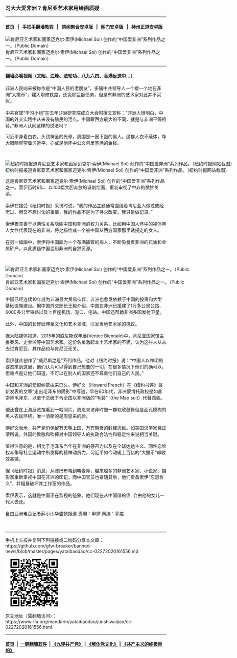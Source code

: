 ### 习大大爱非洲？肯尼亚艺术家用绘画质疑
------------------------

#### [首页](https://github.com/gfw-breaker/banned-news/blob/master/README.md) &nbsp;&nbsp;|&nbsp;&nbsp; [手把手翻墙教程](https://github.com/gfw-breaker/guides/wiki) &nbsp;&nbsp;|&nbsp;&nbsp; [禁闻聚合安卓版](https://github.com/gfw-breaker/bn-android) &nbsp;&nbsp;|&nbsp;&nbsp; [网门安卓版](https://github.com/oGate2/oGate) &nbsp;&nbsp;|&nbsp;&nbsp; [神州正道安卓版](https://github.com/SzzdOgate/update) 



<div id="headerimg">
 <img alt="肯尼亚艺术家和画家迈克尔·索伊(Michael Soi) 创作的“中国爱非洲”系列作品之一。（Public Domain）" src="https://www.rfa.org/mandarin/yataibaodao/junshiwaijiao/cc-02272020161556.html/21.jpg/image" title="肯尼亚艺术家和画家迈克尔·索伊(Michael Soi) 创作的“中国爱非洲”系列作品之一。（Public Domain）"/>
 <div id="headerimgcontents">
  <div id="headerimgcaption">
   <span>
    肯尼亚艺术家和画家迈克尔·索伊(Michael Soi) 创作的“中国爱非洲”系列作品之一。（Public Domain）
   </span>
   <!-- zoomattribute -->
  </div>
  <!-- headerimgcaption -->
 </div>
 <!-- headerimagecontents -->
</div>

<hr/>


#### [翻墙必看视频（文昭、江峰、法轮功、八九六四、香港反送中...）](https://github.com/gfw-breaker/banned-news/blob/master/pages/link3.md)

<div id="storytext">
 <div>
  <div class="slot_header">
  </div>
 </div>
 <p>
  非洲人民向来被称作是“中国人民的老朋友”。多届中共领导人一个接一个地在非洲“大撒币”，建大坝修铁路，还免除巨额债务，但是有非洲的艺术家对此并不买账。
  <br/>
  <br/>
  中共官媒“学习小组”在去年非洲研究院成立大会时撰文宣称：“非洲人很明白，中国的外交实践中从来没有殖民的污点。中国跟西方最大的不同，就是与非洲平等相待。”非洲人认同这样的说法吗？
 </p>
 <p>
  习近平身着白衣，头顶神圣的光晕，周围是一圈下跪的黑人。这群人衣不蔽体，睁大眼睛仰望着习近平，亦或是他怀中公文包里塞满的金钱。
 </p>
 <p>
  <br/>
  <div class="image-inline captioned" style="width:1187px;">
   <div style="width:1187px;">
    <img alt="纽约时报报道肯尼亚艺术家和画家迈克尔·索伊(Michael Soi) 创作的“中国爱非洲”系列作品。（纽约时报网站截图）" src="https://www.rfa.org/mandarin/yataibaodao/junshiwaijiao/cc-02272020161556.html/Capture.PNG" title="纽约时报报道肯尼亚艺术家和画家迈克尔·索伊(Michael Soi) 创作的“中国爱非洲”系列作品。（纽约时报网站截图）"/>
   </div>
   <div class="image-caption">
    <span style="width:1187px;">
     纽约时报报道肯尼亚艺术家和画家迈克尔·索伊(Michael Soi) 创作的“中国爱非洲”系列作品。（纽约时报网站截图）
    </span>
    <span class="copyright">
    </span>
   </div>
  </div>
 </p>
 <p>
  这是肯尼亚艺术家和画家迈克尔·索伊(Michael Soi) 创作的“中国爱非洲”系列作品之一。索伊历时6年、以100幅大胆奔放的讽刺绘画，重新审视了中非的微妙关系。
  <br/>
  <br/>
  索伊在接受《纽约时报》采访时说，“我的作品主题通常围绕着肯尼亚人做过或经历过、但又不想讨论的事情，我的作品不是为了寻求改变。我只是做记录。”
  <br/>
  <br/>
  索伊极其善于以两性关系隐喻中国和非洲的权力关系，比如用中国人怀中的裸体黑人女性代表现在的非洲，将之描绘成一个被中国从西方国家那里诱拐走的女人。
  <br/>
  <br/>
  在另一幅画中，索伊将中国画为一个布满插管的病人，不断吸食着非洲的石油和金属矿产，以此质疑中国滥用非洲的自然资源。
 </p>
 <p>
  <br/>
  <div class="image-inline captioned" style="width:600px;">
   <div style="width:600px;">
    <img alt="肯尼亚艺术家和画家迈克尔·索伊(Michael Soi) 创作的“中国爱非洲”系列作品之一。（Public Domain）" src="https://www.rfa.org/mandarin/yataibaodao/junshiwaijiao/cc-02272020161556.html/pic2.jpg" title="肯尼亚艺术家和画家迈克尔·索伊(Michael Soi) 创作的“中国爱非洲”系列作品之一。（Public Domain）"/>
   </div>
   <div class="image-caption">
    <span style="width:600px;">
     肯尼亚艺术家和画家迈克尔·索伊(Michael Soi) 创作的“中国爱非洲”系列作品之一。（Public Domain）
    </span>
    <span class="copyright">
    </span>
   </div>
  </div>
 </p>
 <p>
  中国已经连续10年成为非洲最大贸易伙伴，非洲也愈发依赖于中国的投资和大型基础设施建设。据中国外交部长王毅介绍，中国在非洲已援建了1万多公里公路、6000多公里铁路以及上百座机场、港口、电站。中国还帮助非洲多国发射卫星。
  <br/>
  <br/>
  此外，中国的长臂延伸至文化和艺术领域，引发当地艺术家的抗议。
  <br/>
  <br/>
  据大陆媒体报道，2015年的威尼斯双年展(Venice Biennale)中，肯尼亚国家馆主推秦风、史金淞等中国艺术家。这份名单激起本土艺术家的不满，认为这些人从未去过肯尼亚，其作品也与肯尼亚无关。
  <br/>
  <br/>
  索伊就此创作了“威尼斯之耻”系列作品。他对《纽约时报》说：“中国人以神明的姿态来到这里，他们认为可以得到自己想要的一切，在很多情况下他们的确可以。但重点是让他们知道，不可以在别人的国家还不尊重他们自己的人民。”
  <br/>
  <br/>
  中国和非洲的爱恨纠葛由来已久。傅好文（Howard French）在《纽约书评》最新发表的文章“走出毛泽东的阴影”中写道，早在60年代，非洲蒙博托政权是如此崇拜毛泽东，以至于总统下令全国以非洲版的“毛装”（the Mao suit）代替西装。
  <br/>
  <br/>
  他还曾在上海展览馆看到一幅照片，周恩来访非时被一群欢欣鼓舞但是面孔模糊的黑人农民环绕，唯一清晰的是周恩来的脸。
  <br/>
  <br/>
  傅好文表示，共产党仍保留有天朝上国、万宾朝贺的封建思维。如美国汉学家费正清所说，外国的致敬和吹捧对中国领导人的执政合法性和稳定性来说相当关键。
  <br/>
  <br/>
  值得注意的是，相比于毛泽东当年在非洲的感召力以及在全球达达主义、同性恋维权斗争等社会运动中所发挥的精神动员力，习近平如今动辄上百亿的“大撒币”却收效甚微。
  <br/>
  <br/>
  据《纽约时报》消息，从津巴布韦到喀麦隆，越来越多的非洲艺术家、小说家、摄影家重新审视中国在非洲的印记。而中国官员也紧随其后，他们责备索伊“忘恩负义”，并粗暴破坏其工作室的作品。
  <br/>
  <br/>
  索伊表示，这就是中国正在监视的迹象。他们现在从中国借的债, 会由他的女儿一代人去还。
  <br/>
  <br/>
  自由亚洲电台记者薛小山华盛顿报道 责编：申铧 网编：郭度
  <br/>
  <br/>
  <br/>
 </p>
</div>

<hr/>
手机上长按并复制下列链接或二维码分享本文章：<br/>
https://github.com/gfw-breaker/banned-news/blob/master/pages/yataibaodao/cc-02272020161556.md <br/>
<a href='https://github.com/gfw-breaker/banned-news/blob/master/pages/yataibaodao/cc-02272020161556.md'><img src='https://github.com/gfw-breaker/banned-news/blob/master/pages/yataibaodao/cc-02272020161556.md.png'/></a> <br/>
原文地址（需翻墙访问）：https://www.rfa.org/mandarin/yataibaodao/junshiwaijiao/cc-02272020161556.html


------------------------
#### [首页](https://github.com/gfw-breaker/banned-news/blob/master/README.md) &nbsp;|&nbsp; [一键翻墙软件](https://github.com/gfw-breaker/nogfw/blob/master/README.md) &nbsp;| [《九评共产党》](https://github.com/gfw-breaker/9ping.md/blob/master/README.md#九评之一评共产党是什么) | [《解体党文化》](https://github.com/gfw-breaker/jtdwh.md/blob/master/README.md) | [《共产主义的终极目的》](https://github.com/gfw-breaker/gczydzjmd.md/blob/master/README.md)


<img src='http://gfw-breaker.win/banned-news/pages/yataibaodao/cc-02272020161556.md' width='0px' height='0px'/>